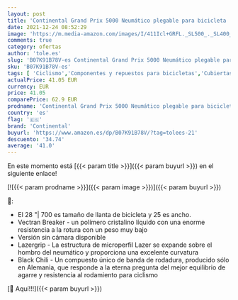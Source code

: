 ```yaml
---
layout: post
title: 'Continental Grand Prix 5000 Neumático plegable para bicicleta  Unisex Adulto  Negro  28" | 700 x 25C'
date: 2021-12-24 08:52:29
image: 'https://m.media-amazon.com/images/I/411Icl+GRFL._SL500_._SL400_.jpg'
comments: true
category: ofertas
author: 'tole.es'
slug: 'B07K91B78V-es Continental Grand Prix 5000 Neumático plegable para...'
sku: 'B07K91B78V-es'
tags: [ 'Ciclismo','Componentes y repuestos para bicicletas','Cubiertas para bicicletas','Deportes y aire libre','Ropa y equipo para deportes','bicicleta','continental', ]
actualPrice: 41.05 EUR
currency: EUR
price: 41.05
comparePrice: 62.9 EUR
prodname: 'Continental Grand Prix 5000 Neumático plegable para bicicleta  Unisex Adulto  Negro  28" | 700 x 25C'
country: 'es'
flag: '🇪🇸'
brand: 'Continental'
buyurl: 'https://www.amazon.es/dp/B07K91B78V/?tag=tolees-21'
descuento: '34.74'
average: '41.0'
---
```


En este momento está [{{< param title >}}]({{< param buyurl >}}) en el siguiente enlace!

[![{{< param prodname >}}]({{< param image >}})]({{< param buyurl >}})

🔎:

- El 28 "| 700 es tamaño de llanta de bicicleta y 25 es ancho.
- Vectran Breaker - un polímero cristalino líquido con una enorme resistencia a la rotura con un peso muy bajo
- Versión sin cámara disponible
- Lazergrip - La estructura de microperfil Lazer se expande sobre el hombro del neumático y proporciona una excelente curvatura
- Black Chili - Un compuesto único de banda de rodadura, producido sólo en Alemania, que responde a la eterna pregunta del mejor equilibrio de agarre y resistencia al rodamiento para ciclismo

[🛒 Aquí!!!]({{< param buyurl >}})
